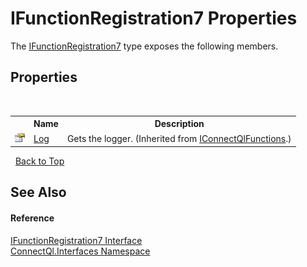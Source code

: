 # IFunctionRegistration7 Properties
 

The <a href="T_ConnectQl_Interfaces_IFunctionRegistration7">IFunctionRegistration7</a> type exposes the following members.


## Properties
&nbsp;<table><tr><th></th><th>Name</th><th>Description</th></tr><tr><td>![Public property](media/pubproperty.gif "Public property")</td><td><a href="P_ConnectQl_Interfaces_IConnectQlFunctions_Log">Log</a></td><td>
Gets the logger.
 (Inherited from <a href="T_ConnectQl_Interfaces_IConnectQlFunctions">IConnectQlFunctions</a>.)</td></tr></table>&nbsp;
<a href="#ifunctionregistration7-properties">Back to Top</a>

## See Also


#### Reference
<a href="T_ConnectQl_Interfaces_IFunctionRegistration7">IFunctionRegistration7 Interface</a><br /><a href="N_ConnectQl_Interfaces">ConnectQl.Interfaces Namespace</a><br />